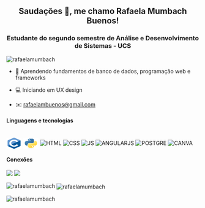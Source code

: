 <h2 align="center">Saudações 🖖, me chamo Rafaela Mumbach Buenos!</h2>
<h3 align="center">Estudante do segundo semestre de Análise e Desenvolvimento de Sistemas - UCS </h3>

<p align="left"> <img src="https://komarev.com/ghpvc/?username=rafaelamumbach&label=Profile%20views&color=FF69B4&style=flat" alt="rafaelamumbach" /> </p>

- 🌱 Aprendendo fundamentos de banco de dados, programação web e frameworks

- 💻 Iniciando em UX design

- ✉️ rafaelambuenos@gmail.com

<h4 align="left">Linguagens e tecnologias </h4>
<div style="display: inline_block"><br>
  <img align="center" alt="C" height="30" width="40" src="https://raw.githubusercontent.com/devicons/devicon/master/icons/c/c-original.svg">
  <img align="center" alt="PYTHON" height="30" width="40" src="https://raw.githubusercontent.com/devicons/devicon/master/icons/python/python-original.svg">
  <img align="center" alt="HTML" height="30" width="40" src="https://cdn.jsdelivr.net/gh/devicons/devicon@latest/icons/html5/html5-original.svg">
  <img align="center" alt="CSS" height="30" width="40" src="https://cdn.jsdelivr.net/gh/devicons/devicon@latest/icons/css3/css3-original.svg">
  <img align="center" alt="JS" height="30" width="40" src="https://cdn.jsdelivr.net/gh/devicons/devicon@latest/icons/javascript/javascript-original.svg">
  <img align="center" alt="ANGULARJS" height="30" width="40" src="https://cdn.jsdelivr.net/gh/devicons/devicon@latest/icons/angularjs/angularjs-original.svg">
  <img align="center" alt="POSTGRE" height="30" width="40" src="https://cdn.jsdelivr.net/gh/devicons/devicon@latest/icons/postgresql/postgresql-original.svg">
  <img align="center" alt="CANVA" height="30" width="40" src="https://cdn.jsdelivr.net/gh/devicons/devicon@latest/icons/canva/canva-original.svg">
  
</div>
<h4 align="left">Conexões </h4>


 <a href="https://discord.com/invite/EHKAKUgcUr" target="_blank"><img src="https://img.shields.io/badge/Discord-7289DA?style=for-the-badge&logo=discord&logoColor=white" target="_blank"></a> 
  <a href="https://www.linkedin.com/in/rafaela-mumbach-buenos-8b00b8275" target="_blank"><img src="https://img.shields.io/badge/-LinkedIn-%230077B5?style=for-the-badge&logo=linkedin&logoColor=white" target="_blank"></a> 


<p><img align="left" src="https://github-readme-stats.vercel.app/api/top-langs?username=rafaelamumbach&theme=transparent&show_icons=true&locale=en&layout=compact" alt="rafaelamumbach" /></p>


<p>&nbsp;<img align="center" src="https://github-readme-stats.vercel.app/api?username=rafaelamumbach&show_icons=true&locale=en" alt="rafaelamumbach" /></p>

<p><img align="center" src="https://github-readme-streak-stats.herokuapp.com/?user=rafaelamumbach&" alt="rafaelamumbach" /></p>

